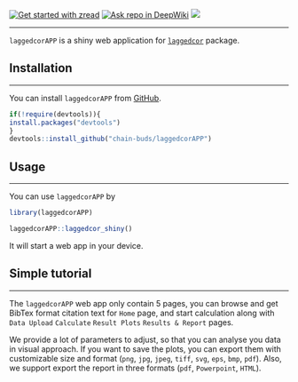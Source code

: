 [![Get started with zread](https://img.shields.io/badge/Get%20started%20with%20zread-green)](https://zread.ai/chain-buds/laggedcorAPP) [![Ask repo in DeepWiki](https://img.shields.io/badge/Ask%20repo%20in%20DeepWiki-green)](https://deepwiki.com/chain-buds/laggedcorAPP) [![](https://www.r-pkg.org/badges/version/laggedcorAPP?color=green)](https://cran.r-project.org/package=laggedcorAPP)

---
`laggedcorAPP` is a shiny web application for [`laggedcor`](https://github.com/jaspershen-lab/laggedcor) package.

## **Installation**
---

You can install `laggedcorAPP` from [GitHub](https://github.com/chain-buds/laggedcorAPP).

``` R
if(!require(devtools)){
install.packages("devtools")
}
devtools::install_github("chain-buds/laggedcorAPP")
```

## **Usage**

------------------------------------------------------------------------

You can use `laggedcorAPP` by

``` R
library(laggedcorAPP)
```

``` R
laggedcorAPP::laggedcor_shiny()
```

It will start a web app in your device.


## **Simple tutorial**

---
The `laggedcorAPP` web app only contain 5 pages, you can browse and get BibTex
 format citation text for `Home` page, and start calculation along with `Data Upload`
 `Calculate` `Result Plots` `Results & Report` pages.
 
We provide a lot of parameters to adjust, so that you can analyse you data in visual 
approach. If you want to save the plots, you can export them with customizable size and format (`png`, 
`jpg`, `jpeg`, `tiff`, `svg`, `eps`, `bmp`, `pdf`). Also, we support export the report in three 
formats (`pdf`, `Powerpoint`, `HTML`).